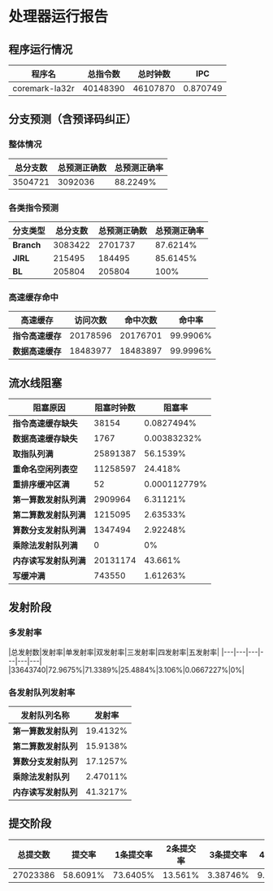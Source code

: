 # 处理器运行报告
## 程序运行情况
|程序名|总指令数|总时钟数|IPC|
|---|---|---|---|
|coremark-la32r|40148390|46107870|0.870749|

## 分支预测（含预译码纠正）
### 整体情况
|总分支数|总预测正确数|总预测正确率|
|---|---|---|
|3504721|3092036|88.2249%|

### 各类指令预测
|分支类型|总分支数|总预测正确数|总预测正确率|
|---|---|---|---|
|**Branch**| 3083422 | 2701737 | 87.6214%|
|**JIRL**| 215495 | 184495 | 85.6145%|
|**BL**| 205804 | 205804 | 100%|

### 高速缓存命中
|高速缓存|访问次数|命中次数|命中率|
|---|---|---|---|
|**指令高速缓存**| 20178596 | 20176701 | 99.9906%|
|**数据高速缓存**| 18483977 | 18483897 | 99.9996%|
## 流水线阻塞
|阻塞原因|阻塞时钟数|阻塞率|
|---|---|---|
|**指令高速缓存缺失**| 38154 | 0.0827494%|
|**数据高速缓存缺失**| 1767 | 0.00383232%|
|**取指队列满**| 25891387 | 56.1539%|
|**重命名空闲列表空**|11258597 | 24.418%|
|**重排序缓冲区满**|52 | 0.000112779%|
|**第一算数发射队列满**|2909964 | 6.31121%|
|**第二算数发射队列满**|1215095 | 2.63533%|
|**算数分支发射队列满**|1347494 | 2.92248%|
|**乘除法发射队列满**|0 | 0%|
|**内存读写发射队列满**|20131174 | 43.661%|
|**写缓冲满**|743550 | 1.61263%|

## 发射阶段
### 多发射率
|总发射数|发射率|单发射率|双发射率|三发射率|四发射率|五发射率|
|---|---|---|---|---|---|
|33643740|72.9675%|71.3389%|25.4884%|3.106%|0.0667227%|0%|

### 各发射队列发射率
|发射队列名称|发射率|
|---|---|
|**第一算数发射队列**|19.4132%|
|**第二算数发射队列**|15.9138%|
|**算数分支发射队列**|17.1257%|
|**乘除法发射队列**|2.47011%|
|**内存读写发射队列**|41.3217%|

## 提交阶段
|总提交数|提交率|1条提交率|2条提交率|3条提交率|4条提交率|
|---|---|---|---|---|---|
|27023386|58.6091%|73.6405%|13.561%|3.38746%|9.41106%|
